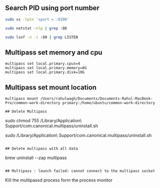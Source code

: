 ## Search PID using port number 

```bash
sudo ss -lptn 'sport = :8200' 

sudo netstat -nlp | grep :80

sudo lsof -n -i :80 | grep LISTEN
```
## Multipass set memory and cpu

```
multipass set local.primary.cpus=4
multipass set local.primary.memory=8G
multipass set local.primary.disk=10G
```

## Multipass set mount location
```
multipass mount /Users/rahulwagh/Documents/Documents-Rahul-MacBook-Pro/common-work-directory primary:/home/ubuntu/common-work-directory
```

```
## Delete Multipass

```
sudo chmod 755 /Library/Application\ Support/com.canonical.multipass/uninstall.sh

sudo /Library/Application\ Support/com.canonical.multipass/uninstall.sh
```

## Delete multipass with all data
```
brew uninstall --zap multipass
```

## Multipass : launch failed: cannot connect to the multipass socket

```
Kill the multipassd process form the process monitor 
```
